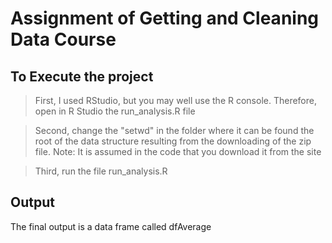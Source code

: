 Assignment of Getting and Cleaning Data Course
=============================================================================

To Execute the project
----------------------

> First, I used RStudio, but you may well use the R console. Therefore, open in R Studio the run_analysis.R file  

> Second, change the "setwd" in the folder where it can be found the root of the data structure resulting from the downloading of the zip file. Note: It is assumed in the code that you download it from the site 

> Third, run the file run_analysis.R

Output
------
The final output is a data frame called dfAverage
